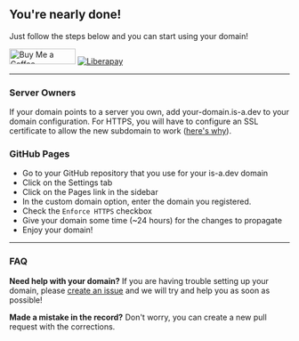 ## You're nearly done!
Just follow the steps below and you can start using your domain!

<a href="https://www.buymeacoffee.com/phenax" target="_blank"><img src="https://cdn.buymeacoffee.com/buttons/default-orange.png" alt="Buy Me a Coffee" height="28" width="119"></a> <a href="https://liberapay.com/phenax" target="_blank"><img src="https://img.shields.io/badge/liberapay-donate-yellow.svg?style=for-the-badge" alt="Liberapay"></a>

---

### Server Owners
If your domain points to a server you own, add your-domain.is-a.dev to your domain configuration. For HTTPS, you will have to configure an SSL certificate to allow the new subdomain to work ([here's why](https://domains.google/intl/en_au/tld/dev/#:~:text=Every%20.dev%20domain%20is%20on%20the%20HSTS%20preload%20list%2C%20which%20makes%20HTTPS%20required%20on%20all%20connections.%20That%20means%20built%2Din%20security%20for%20you%20and%20your%20customers.)).

### GitHub Pages
- Go to your GitHub repository that you use for your is-a.dev domain
- Click on the Settings tab
- Click on the Pages link in the sidebar
- In the custom domain option, enter the domain you registered.
- Check the `Enforce HTTPS` checkbox
- Give your domain some time (~24 hours) for the changes to propagate
- Enjoy your domain!

---

### FAQ
**Need help with your domain?** If you are having trouble setting up your domain, please [create an issue](https://github.com/is-a-dev/register/issues/new/choose) and we will try and help you as soon as possible!

**Made a mistake in the record?** Don't worry, you can create a new pull request with the corrections.
